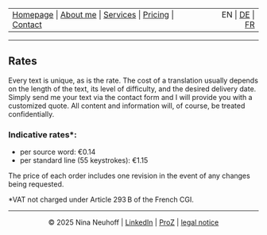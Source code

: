 <!-- Header -->
<table width="100%">
<tr>
<td align="left">
<a href="index.html">Homepage</a> |
<a href="about.html">About me</a> |
<a href="services.html">Services</a> |
<a href="pricing.html">Pricing</a> |
<a href="contact.html">Contact</a>
</td>
<td align="right">
EN | <a href="../de/index.html">DE</a> | <a href="../fr/index.html">FR</a>
</td>
</tr>
</table>
<hr>

## Rates

Every text is unique, as is the rate. The cost of a translation usually depends on the length of the text, its level of difficulty, and the desired delivery date. Simply send me your text via the contact form and I will provide you with a customized quote. All content and information will, of course, be treated confidentially.

### Indicative rates*:
- per source word: €0.14
- per standard line (55 keystrokes): €1.15

The price of each order includes one revision in the event of any changes being requested.

*VAT not charged under Article 293 B of the French CGI.

<!-- Footer -->
<hr>
<p align="center">
&copy; 2025 Nina Neuhoff | <a href="http://www.linkedin.com/in/nina-neuhoff-32b162283">LinkedIn</a> | <a href="https://www.proz.com/translator/4180778">ProZ</a> | <a href="impressum.html">legal notice</a>
</p>
